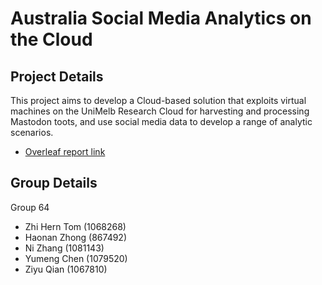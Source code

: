 # Australia Social Media Analytics on the Cloud

## Project Details
This project aims to develop a Cloud-based solution that exploits virtual machines on the UniMelb Research Cloud for harvesting and processing Mastodon toots, and use social media data to develop a range of analytic scenarios.

- [Overleaf report link](https://www.overleaf.com/1266832138wzvgdrcdbypy)

## Group Details
Group 64
- Zhi Hern Tom (1068268)
- Haonan Zhong (867492)
- Ni Zhang (1081143)
- Yumeng Chen (1079520)
- Ziyu Qian (1067810)